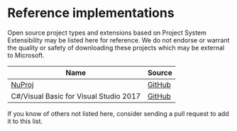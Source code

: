 Reference implementations
=========================

Open source project types and extensions based on Project System Extensibility
may be listed here for reference. We do not endorse or warrant the quality or
safety of downloading these projects which may be external to Microsoft.

| Name | Source |
| ---- | ------ |
| [NuProj](http://nuproj.net/) | [GitHub](https://github.com/nuproj/nuproj)
| C#/Visual Basic for Visual Studio 2017 | [GitHub](https://github.com/dotnet/roslyn-project-system)

If you know of others not listed here, consider sending a pull request to add
it to this list.
